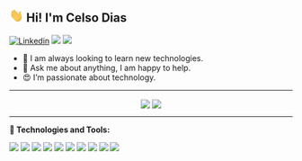 ## <img src="https://github.com/celsodias12/celsodias12/blob/main/assets/hi.gif" width="25"> Hi! I'm Celso Dias

[![Linkedin](https://img.shields.io/badge/-LinkedIn-blue?style=flat-square&logo=Linkedin&logoColor=white)](https://www.linkedin.com/in/celsodias12/)
[![](https://img.shields.io/badge/-gmail-red?style=flat-square&labelColor=red&logo=gmail&logoColor=white&link=mailto:celsodias129@gmail.com)](mailto:celsodias129@gmail.com)
![](https://komarev.com/ghpvc/?username=celsodias12&style=flat-square)

- 🔧 I am always looking to learn new technologies.
- 💬 Ask me about anything, I am happy to help.
- 😍 I’m passionate about technology.

---

<p align="center">
    <img
      align="center"
      src="https://github-readme-stats.vercel.app/api/top-langs/?username=celsodias12&layout=compact&theme=dracula"
    />
    <img
      align="center"
      height="165"
      src="https://github-readme-stats.vercel.app/api?username=celsodias12&show_icons=true&theme=dracula"
    />
</p>

---

**🚀 Technologies and Tools:**

<img height="25" src="https://img.shields.io/badge/react_native-62DAFB.svg?&style=for-the-badge&logo=react&logoColor=white"> </img>
<img height="25" src="https://img.shields.io/badge/react-000033.svg?&style=flat-square&logo=react&logoColor=white"> </img>
<img height="25" src="https://img.shields.io/badge/nodejs-00b300.svg?&style=for-the-badge&logo=node.js&logoColor=white"></img>
<img height="25" src="https://img.shields.io/badge/javascript-ffff00.svg?&style=for-the-badge&logo=javascript&logoColor=000"></img>
<img height="25" src="https://img.shields.io/badge/typescript-33adff.svg?&style=for-the-badge&logo=typescript&logoColor=white"></img>
<img height="25" src="https://img.shields.io/badge/bootstrap-563d7c.svg?&style=flat-square&logo=bootstrap&logoColor=white"> </img>
<img height="25" src="https://img.shields.io/badge/postgresql-fff.svg?&style=flat-square&logo=postgresql&logoColor=346791"> </img>
<img height="25" src="https://img.shields.io/badge/docker-0087c9.svg?&style=flat-square&logo=docker&logoColor=white"> </img>
<img height="25" src="https://img.shields.io/badge/mongodb-3a3a3a.svg?&style=flat-square&logo=mongodb&logoColor=12924f"> </img>
<img height="25" src="https://img.shields.io/badge/mysql-4479a1.svg?&style=flat-square&logo=mysql&logoColor=white"> </img>

